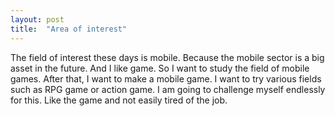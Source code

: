 ```yaml
---
layout: post
title:  "Area of interest"
---
```


The field of interest these days is mobile. Because the mobile sector is a big asset in the future. And I like game. So I want to study the field of mobile games. After that, I want to make a mobile game. I want to try various fields such as RPG game or action game. I am going to challenge myself endlessly for this. Like the game and not easily tired of the job.
